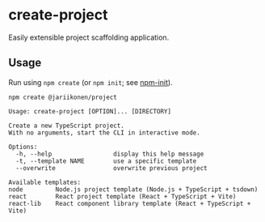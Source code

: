 # create-project

Easily extensible project scaffolding application.

## Usage

Run using `npm create` (or `npm init`; see [npm-init](https://docs.npmjs.com/cli/v11/commands/npm-init)).

```
npm create @jariikonen/project
```

```
Usage: create-project [OPTION]... [DIRECTORY]

Create a new TypeScript project.
With no arguments, start the CLI in interactive mode.

Options:
  -h, --help                 display this help message
  -t, --template NAME        use a specific template
  --overwrite                overwrite previous project

Available templates:
node         Node.js project template (Node.js + TypeScript + tsdown)
react        React project template (React + TypeScript + Vite)
react-lib    React component library template (React + TypeScript + Vite)
```
